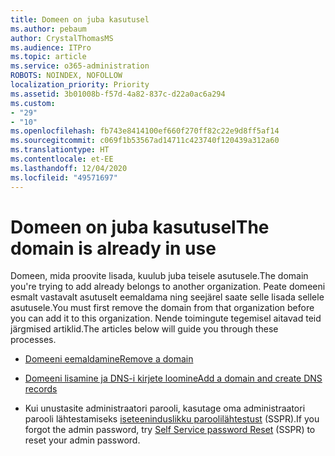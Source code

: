 ```yaml
---
title: Domeen on juba kasutusel
ms.author: pebaum
author: CrystalThomasMS
ms.audience: ITPro
ms.topic: article
ms.service: o365-administration
ROBOTS: NOINDEX, NOFOLLOW
localization_priority: Priority
ms.assetid: 3b01008b-f57d-4a82-837c-d22a0ac6a294
ms.custom:
- "29"
- "10"
ms.openlocfilehash: fb743e8414100ef660f270ff82c22e9d8ff5af14
ms.sourcegitcommit: c069f1b53567ad14711c423740f120439a312a60
ms.translationtype: HT
ms.contentlocale: et-EE
ms.lasthandoff: 12/04/2020
ms.locfileid: "49571697"
---
```

# <a name="the-domain-is-already-in-use"></a><span data-ttu-id="e68ae-102">Domeen on juba kasutusel</span><span class="sxs-lookup"><span data-stu-id="e68ae-102">The domain is already in use</span></span>

<span data-ttu-id="e68ae-103">Domeen, mida proovite lisada, kuulub juba teisele asutusele.</span><span class="sxs-lookup"><span data-stu-id="e68ae-103">The domain you're trying to add already belongs to another organization.</span></span> <span data-ttu-id="e68ae-104">Peate domeeni esmalt vastavalt asutuselt eemaldama ning seejärel saate selle lisada sellele asutusele.</span><span class="sxs-lookup"><span data-stu-id="e68ae-104">You must first remove the domain from that organization before you can add it to this organization.</span></span> <span data-ttu-id="e68ae-105">Nende toimingute tegemisel aitavad teid järgmised artiklid.</span><span class="sxs-lookup"><span data-stu-id="e68ae-105">The articles below will guide you through these processes.</span></span>
  
- [<span data-ttu-id="e68ae-106">Domeeni eemaldamine</span><span class="sxs-lookup"><span data-stu-id="e68ae-106">Remove a domain</span></span>](https://docs.microsoft.com/microsoft-365/admin/get-help-with-domains/remove-a-domain)

- [<span data-ttu-id="e68ae-107">Domeeni lisamine ja DNS-i kirjete loomine</span><span class="sxs-lookup"><span data-stu-id="e68ae-107">Add a domain and create DNS records</span></span>](https://docs.microsoft.com/microsoft-365/admin/get-help-with-domains/create-dns-records-at-any-dns-hosting-provider)

- <span data-ttu-id="e68ae-108">Kui unustasite administraatori parooli, kasutage oma administraatori parooli lähtestamiseks [iseteeninduslikku paroolilähtestust](https://passwordreset.microsoftonline.com/) (SSPR).</span><span class="sxs-lookup"><span data-stu-id="e68ae-108">If you forgot the admin password, try [Self Service password Reset](https://passwordreset.microsoftonline.com/) (SSPR) to reset your admin password.</span></span>
